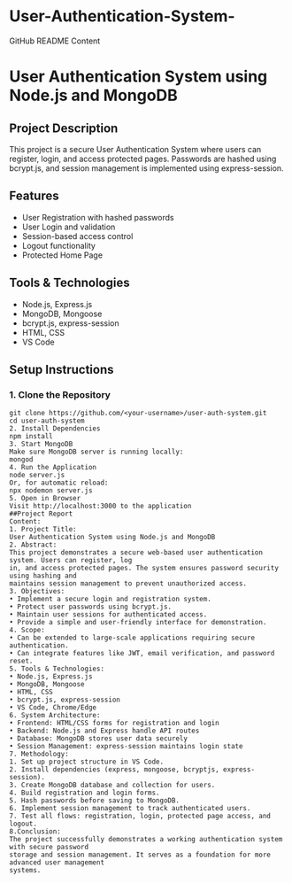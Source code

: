 # User-Authentication-System-
GitHub README Content
# User Authentication System using Node.js and MongoDB
## Project Description
This project is a secure User Authentication System where users can register, 
login, and access protected pages. Passwords are hashed using bcrypt.js, and 
session management is implemented using express-session.
## Features
- User Registration with hashed passwords
- User Login and validation
- Session-based access control
- Logout functionality
- Protected Home Page
## Tools & Technologies
- Node.js, Express.js
- MongoDB, Mongoose
- bcrypt.js, express-session
- HTML, CSS
- VS Code
## Setup Instructions
### 1. Clone the Repository
```bash.
git clone https://github.com/<your-username>/user-auth-system.git
cd user-auth-system
2. Install Dependencies
npm install
3. Start MongoDB
Make sure MongoDB server is running locally:
mongod
4. Run the Application
node server.js
Or, for automatic reload:
npx nodemon server.js
5. Open in Browser
Visit http://localhost:3000 to the application
##Project Report
Content:
1. Project Title:
User Authentication System using Node.js and MongoDB
2. Abstract:
This project demonstrates a secure web-based user authentication system. Users can register, log 
in, and access protected pages. The system ensures password security using hashing and 
maintains session management to prevent unauthorized access.
3. Objectives:
• Implement a secure login and registration system.
• Protect user passwords using bcrypt.js.
• Maintain user sessions for authenticated access.
• Provide a simple and user-friendly interface for demonstration.
4. Scope:
• Can be extended to large-scale applications requiring secure authentication.
• Can integrate features like JWT, email verification, and password reset.
5. Tools & Technologies:
• Node.js, Express.js
• MongoDB, Mongoose
• HTML, CSS
• bcrypt.js, express-session
• VS Code, Chrome/Edge
6. System Architecture:
• Frontend: HTML/CSS forms for registration and login
• Backend: Node.js and Express handle API routes
• Database: MongoDB stores user data securely
• Session Management: express-session maintains login state
7. Methodology:
1. Set up project structure in VS Code.
2. Install dependencies (express, mongoose, bcryptjs, express-session).
3. Create MongoDB database and collection for users.
4. Build registration and login forms.
5. Hash passwords before saving to MongoDB.
6. Implement session management to track authenticated users.
7. Test all flows: registration, login, protected page access, and logout.
8.Conclusion:
The project successfully demonstrates a working authentication system with secure password 
storage and session management. It serves as a foundation for more advanced user management 
systems.
